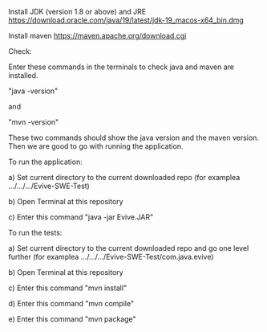
Install JDK (version 1.8 or above) and JRE https://download.oracle.com/java/19/latest/jdk-19_macos-x64_bin.dmg

Install maven https://maven.apache.org/download.cgi

Check:

Enter these commands in the terminals to check java and maven are installed.

"java -version"

and

"mvn -version"

These two commands should show the java version and the maven version. Then we are good to go with running the application.

To run the application:

a) Set current directory to the current downloaded repo (for examplea .../.../.../Evive-SWE-Test)

b) Open Terminal at this repository

c) Enter this command "java -jar Evive.JAR"

To run the tests:

a) Set current directory to the current downloaded repo and go one level further (for examplea .../.../.../Evive-SWE-Test/com.java.evive)

b) Open Terminal at this repository

c) Enter this command "mvn install"

d) Enter this command "mvn compile"

e) Enter this command "mvn package"